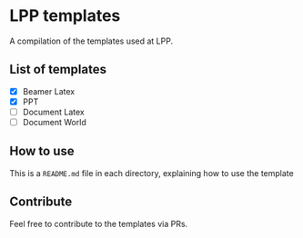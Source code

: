 # LPP templates
A compilation of the templates used at LPP.


## List of templates

- [x] Beamer Latex
- [x] PPT
- [ ] Document Latex
- [ ] Document World

## How to use

This is a `README.md` file in each directory, explaining how to use the template

## Contribute

Feel free to contribute to the templates via PRs. 
